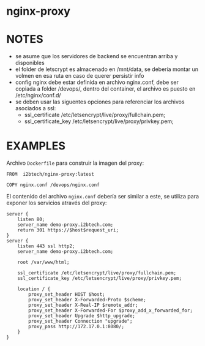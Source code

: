 # nginx-proxy

# NOTES

* se asume que los servidores de backend se encuentran arriba y disponibles
* el folder de letscrypt es almacenado en /mnt/data, se debería montar un volmen en esa ruta en caso de querer persistir info
* config nginx debe estar definida en archivo nginx.conf, debe ser copiada a folder /devops/, dentro del container, el archivo es puesto en /etc/nginx/conf.d/
* se deben usar las siguentes opciones para referenciar los archivos asociados a ssl:
    * ssl_certificate /etc/letsencrypt/live/proxy/fullchain.pem;
    * ssl_certificate_key /etc/letsencrypt/live/proxy/privkey.pem;

# EXAMPLES

Archivo `Dockerfile` para construir la imagen del proxy:

```
FROM  i2btech/nginx-proxy:latest

COPY nginx.conf /devops/nginx.conf
```

El contenido del archivo `nginx.conf` debería ser similar a este, se utiliza para exponer los servicios através del proxy:
```
server {
    listen 80;
    server_name demo-proxy.i2btech.com;
    return 301 https://$host$request_uri;
}
server {
    listen 443 ssl http2;
    server_name demo-proxy.i2btech.com;

    root /var/www/html;

    ssl_certificate /etc/letsencrypt/live/proxy/fullchain.pem;
    ssl_certificate_key /etc/letsencrypt/live/proxy/privkey.pem;

    location / {
        proxy_set_header HOST $host;
        proxy_set_header X-Forwarded-Proto $scheme;
        proxy_set_header X-Real-IP $remote_addr;
        proxy_set_header X-Forwarded-For $proxy_add_x_forwarded_for;
        proxy_set_header Upgrade $http_upgrade;
        proxy_set_header Connection "upgrade";
        proxy_pass http://172.17.0.1:8080/;
    }
}
```
